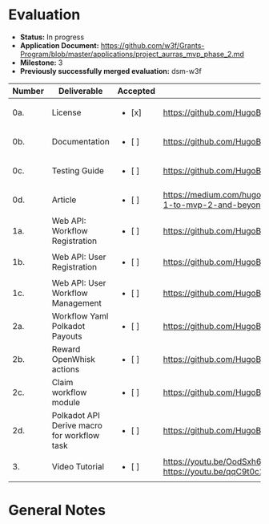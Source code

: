 # Evaluation

- **Status:** In progress
- **Application Document:** https://github.com/w3f/Grants-Program/blob/master/applications/project_aurras_mvp_phase_2.md
- **Milestone:** 3
- **Previously successfully merged evaluation:** dsm-w3f

| Number | Deliverable | Accepted | Link | Notes |
| ------------- | ------------- | ------------- | ------------- | ------------- |
| 0a. | License | <ul><li>[x] </li></ul> | https://github.com/HugoByte/aurras/blob/master/LICENSE | |
| 0b. | Documentation | <ul><li>[ ] </li></ul> | https://github.com/HugoByte/aurras/tree/next/workflow/workflow_apis | |
| 0c. | Testing Guide | <ul><li>[ ] </li></ul> | https://github.com/HugoByte/aurras/blob/next/docs/integration-testing.md | |
| 0d. | Article | <ul><li>[ ] </li></ul> | https://medium.com/hugobyte/advancing-through-milestones-the-journey-of-aurras-from-mvp-1-to-mvp-2-and-beyond-a8550f8391a5 | |
| 1a. | Web API: Workflow Registration | <ul><li>[ ] </li></ul> | https://github.com/HugoByte/aurras/tree/next/actions/workflow-registration | |
| 1b. | Web API: User Registration | <ul><li>[ ] </li></ul> | https://github.com/HugoByte/aurras/tree/next/actions/user-registration | |
| 1c. | Web API: User Workflow Management | <ul><li>[ ] </li></ul> | https://github.com/HugoByte/aurras/tree/next/actions/workflow-management | |
| 2a. | Workflow Yaml Polkadot Payouts | <ul><li>[ ] </li></ul> | https://github.com/HugoByte/aurras/blob/next/workflow/examples/PayoutNotification.yaml | |
| 2b. | Reward OpenWhisk actions | <ul><li>[ ] </li></ul> | https://github.com/HugoByte/aurras/blob/next/workflow/polkadot_macro/src/staking_payout.rs#L52  | |
| 2c. | Claim workflow module | <ul><li>[ ] </li></ul> | https://github.com/HugoByte/aurras/blob/next/workflow/polkadot_macro/src/staking_payout.rs | |
| 2d. | Polkadot API Derive macro for workflow task | <ul><li>[ ] </li></ul> | https://github.com/HugoByte/aurras/tree/next/workflow/polkadot_macro | |
| 3. | Video Tutorial | <ul><li>[ ] </li></ul> | https://youtu.be/OodSxh65twA <br/> https://youtu.be/qqC9t0c2M1A | |

# General Notes
